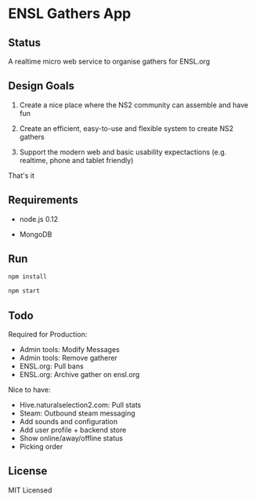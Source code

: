 # ENSL Gathers App

## Status

A realtime micro web service to organise gathers for ENSL.org

## Design Goals

1) Create a nice place where the NS2 community can assemble and have fun

2) Create an efficient, easy-to-use and flexible system to create NS2 gathers

3) Support the modern web and basic usability expectactions (e.g. realtime, phone and tablet friendly)

That's it

## Requirements

- node.js 0.12

- MongoDB

## Run

```bash
npm install

npm start
```

## Todo

Required for Production:

- Admin tools: Modify Messages
- Admin tools: Remove gatherer
- ENSL.org: Pull bans
- ENSL.org: Archive gather on ensl.org

Nice to have:

- Hive.naturalselection2.com: Pull stats
- Steam: Outbound steam messaging
- Add sounds and configuration
- Add user profile + backend store
- Show online/away/offline status
- Picking order

## License

MIT Licensed
